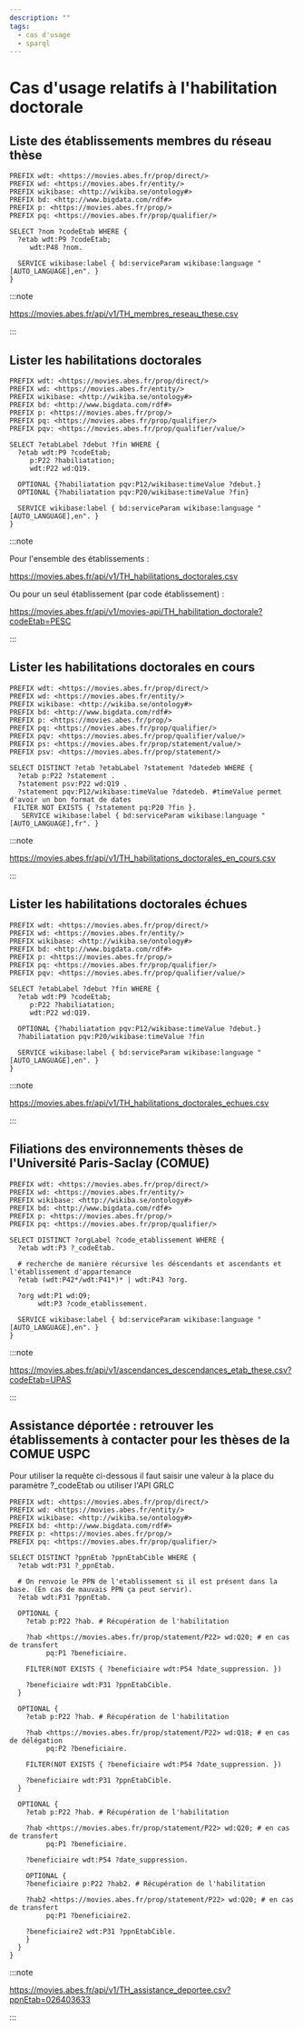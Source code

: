 ```yaml
---
description: ""
tags:
  - cas d'usage
  - sparql
---
```


# Cas d'usage relatifs à l'habilitation doctorale

## Liste des établissements membres du réseau thèse

```sparql
PREFIX wdt: <https://movies.abes.fr/prop/direct/>
PREFIX wd: <https://movies.abes.fr/entity/>
PREFIX wikibase: <http://wikiba.se/ontology#>
PREFIX bd: <http://www.bigdata.com/rdf#>
PREFIX p: <https://movies.abes.fr/prop/>
PREFIX pq: <https://movies.abes.fr/prop/qualifier/>

SELECT ?nom ?codeEtab WHERE {
  ?etab wdt:P9 ?codeEtab;
     wdt:P48 ?nom.
    
  SERVICE wikibase:label { bd:serviceParam wikibase:language "[AUTO_LANGUAGE],en". }
}
```
:::note

https://movies.abes.fr/api/v1/TH_membres_reseau_these.csv

:::

## Lister les habilitations doctorales

```sparql
PREFIX wdt: <https://movies.abes.fr/prop/direct/>
PREFIX wd: <https://movies.abes.fr/entity/>
PREFIX wikibase: <http://wikiba.se/ontology#>
PREFIX bd: <http://www.bigdata.com/rdf#>
PREFIX p: <https://movies.abes.fr/prop/>
PREFIX pq: <https://movies.abes.fr/prop/qualifier/>
PREFIX pqv: <https://movies.abes.fr/prop/qualifier/value/>

SELECT ?etabLabel ?debut ?fin WHERE {
  ?etab wdt:P9 ?codeEtab;
     p:P22 ?habiliatation;
     wdt:P22 wd:Q19.
  
  OPTIONAL {?habiliatation pqv:P12/wikibase:timeValue ?debut.}
  OPTIONAL {?habiliatation pqv:P20/wikibase:timeValue ?fin}
  
  SERVICE wikibase:label { bd:serviceParam wikibase:language "[AUTO_LANGUAGE],en". }
}
```

:::note

Pour l'ensemble des établissements :

https://movies.abes.fr/api/v1/TH_habilitations_doctorales.csv

Ou pour un seul établissement (par code établissement) :

https://movies.abes.fr/api/v1/movies-api/TH_habilitation_doctorale?codeEtab=PESC

:::

## Lister les habilitations doctorales en cours

```sparql
PREFIX wdt: <https://movies.abes.fr/prop/direct/>
PREFIX wd: <https://movies.abes.fr/entity/>
PREFIX wikibase: <http://wikiba.se/ontology#>
PREFIX bd: <http://www.bigdata.com/rdf#>
PREFIX p: <https://movies.abes.fr/prop/>
PREFIX pq: <https://movies.abes.fr/prop/qualifier/>
PREFIX pqv: <https://movies.abes.fr/prop/qualifier/value/>
PREFIX ps: <https://movies.abes.fr/prop/statement/value/>
PREFIX psv: <https://movies.abes.fr/prop/statement/>

SELECT DISTINCT ?etab ?etabLabel ?statement ?datedeb WHERE {
  ?etab p:P22 ?statement .
  ?statement psv:P22 wd:Q19 .
  ?statement pqv:P12/wikibase:timeValue ?datedeb. #timeValue permet d'avoir un bon format de dates
 FILTER NOT EXISTS { ?statement pq:P20 ?fin }.
   SERVICE wikibase:label { bd:serviceParam wikibase:language "[AUTO_LANGUAGE],fr". }
```
:::note

https://movies.abes.fr/api/v1/TH_habilitations_doctorales_en_cours.csv

:::

## Lister les habilitations doctorales échues

```sparql
PREFIX wdt: <https://movies.abes.fr/prop/direct/>
PREFIX wd: <https://movies.abes.fr/entity/>
PREFIX wikibase: <http://wikiba.se/ontology#>
PREFIX bd: <http://www.bigdata.com/rdf#>
PREFIX p: <https://movies.abes.fr/prop/>
PREFIX pq: <https://movies.abes.fr/prop/qualifier/>
PREFIX pqv: <https://movies.abes.fr/prop/qualifier/value/>

SELECT ?etabLabel ?debut ?fin WHERE {
  ?etab wdt:P9 ?codeEtab;
     p:P22 ?habiliatation;
     wdt:P22 wd:Q19.
  
  OPTIONAL {?habiliatation pqv:P12/wikibase:timeValue ?debut.}
  ?habiliatation pqv:P20/wikibase:timeValue ?fin
  
  SERVICE wikibase:label { bd:serviceParam wikibase:language "[AUTO_LANGUAGE],en". }
}

```
:::note

https://movies.abes.fr/api/v1/TH_habilitations_doctorales_echues.csv

:::

## Filiations des environnements thèses de l'Université Paris-Saclay (COMUE)

```sparql
PREFIX wdt: <https://movies.abes.fr/prop/direct/>
PREFIX wd: <https://movies.abes.fr/entity/>
PREFIX wikibase: <http://wikiba.se/ontology#>
PREFIX bd: <http://www.bigdata.com/rdf#>
PREFIX p: <https://movies.abes.fr/prop/>
PREFIX pq: <https://movies.abes.fr/prop/qualifier/>

SELECT DISTINCT ?orgLabel ?code_etablissement WHERE {
  ?etab wdt:P3 ?_codeEtab.

  # recherche de manière récursive les déscendants et ascendants et l'établissement d'appartenance
  ?etab (wdt:P42*/wdt:P41*)* | wdt:P43 ?org.
  
  ?org wdt:P1 wd:Q9;
       wdt:P3 ?code_etablissement.
  
  SERVICE wikibase:label { bd:serviceParam wikibase:language "[AUTO_LANGUAGE],en". }
}
```
:::note

https://movies.abes.fr/api/v1/ascendances_descendances_etab_these.csv?codeEtab=UPAS

:::


## Assistance déportée : retrouver les établissements à contacter pour les thèses de la COMUE USPC

Pour utiliser la requête ci-dessous il faut saisir une valeur à la place du paramètre ?_codeEtab ou utiliser l'API GRLC

```sparql
PREFIX wdt: <https://movies.abes.fr/prop/direct/>
PREFIX wd: <https://movies.abes.fr/entity/>
PREFIX wikibase: <http://wikiba.se/ontology#>
PREFIX bd: <http://www.bigdata.com/rdf#>
PREFIX p: <https://movies.abes.fr/prop/>
PREFIX pq: <https://movies.abes.fr/prop/qualifier/>

SELECT DISTINCT ?ppnEtab ?ppnEtabCible WHERE {
  ?etab wdt:P31 ?_ppnEtab.
  
  # On renvoie le PPN de l'etablissement si il est présent dans la base. (En cas de mauvais PPN ça peut servir).
  ?etab wdt:P31 ?ppnEtab. 
    
  OPTIONAL {
    ?etab p:P22 ?hab. # Récupération de l'habilitation
      
    ?hab <https://movies.abes.fr/prop/statement/P22> wd:Q20; # en cas de transfert
         pq:P1 ?beneficiaire.

    FILTER(NOT EXISTS { ?beneficiaire wdt:P54 ?date_suppression. })
    
    ?beneficiaire wdt:P31 ?ppnEtabCible.
  }
  
  OPTIONAL {
    ?etab p:P22 ?hab. # Récupération de l'habilitation
      
    ?hab <https://movies.abes.fr/prop/statement/P22> wd:Q18; # en cas de délégation
         pq:P2 ?beneficiaire.    
            
    FILTER(NOT EXISTS { ?beneficiaire wdt:P54 ?date_suppression. })
    
    ?beneficiaire wdt:P31 ?ppnEtabCible.      
  }
    
  OPTIONAL {
    ?etab p:P22 ?hab. # Récupération de l'habilitation
      
    ?hab <https://movies.abes.fr/prop/statement/P22> wd:Q20; # en cas de transfert
         pq:P1 ?beneficiaire.

    ?beneficiaire wdt:P54 ?date_suppression.
    
    OPTIONAL {
    ?beneficiaire p:P22 ?hab2. # Récupération de l'habilitation
      
    ?hab2 <https://movies.abes.fr/prop/statement/P22> wd:Q20; # en cas de transfert
         pq:P1 ?beneficiaire2.
    
    ?beneficiaire2 wdt:P31 ?ppnEtabCible.
    }    
  }
}

```

:::note

https://movies.abes.fr/api/v1/TH_assistance_deportee.csv?ppnEtab=026403633

:::

